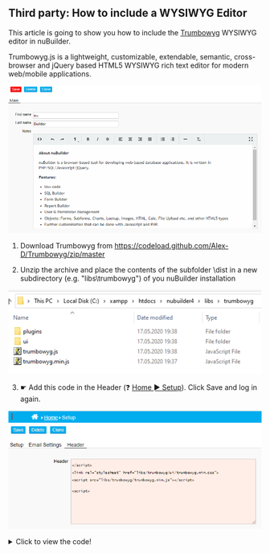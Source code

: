 ## Third party: How to include a WYSIWYG Editor

This article is going to show you how to include the [Trumbowyg](http://alex-d.github.io/Trumbowyg/) WYSIWYG editor in nuBuilder.

Trumbowyg.js is a lightweight, customizable, extendable, semantic, cross-browser and jQuery based HTML5 WYSIWYG rich text editor for modern web/mobile applications.

<p align="left">
  <img src="screenshots/trumbowyg.png">
</p>



1. Download Trumbowyg from https://codeload.github.com/Alex-D/Trumbowyg/zip/master

2. Unzip the archive and place the contents of the subfolder \dist in a new subdirectory (e.g. "libs\trumbowyg") of you nuBuilder installation


<p align="left">
  <img src="screenshots/unzip.png">
</p>



3. ☛  Add this code in the Header (❓ [Home ► Setup](/common/setup_header.gif)). Click Save and log in again.


<p align="left">
  <img src="screenshots/header.png">
</p>


<details>
  <summary>Click to view the code!</summary>
```javascript
</script>

<link rel="stylesheet" href="libs/trumbowyg/ui/trumbowyg.min.css">

<script src="libs/trumbowyg/trumbowyg.min.js"></script>

<script>
```
</details>

When the form is loaded, the HTML content from the textarea object is copied to the corresponding trumbowyg object. 


4. In your form, create a new object of type HTML. Any object ID can be entered.

   ☛  Add this code in the HTML field (HTML tab).
   
```htm   
<style>
li {
    display: list-item;
}
</style>

<div id="cus_notes_tr" placeholder="Placeholder here..." style="background:white"></div>
```
The DIV *cus_notes_tr* is going to be converted into a WYSIWYG editor as soon as your form loads (Step 6)

5. Create a Textarea object with (e.g.) the ID *cus_notes*. Set its access to Hidden.
   
   Also create this column in your table (Type text)
   
     
6. Add this JavaScript to your form's Custom Code field
   ❓ [How to add Custom Code](/common/form_add_custom_code_javascript.gif)

<details>
  <summary>Click to view the code!</summary>

```javascript

if (nuFormType() == 'edit') {

    // init the trumbowyg plugin
    $("div[id='cus_notes_tr']").trumbowyg({
        btns: [
            ['viewHTML']
            , ['undo', 'redo']
            , ['formatting']
            , ['strong', 'em', 'del']
            , ['justifyLeft', 'justifyCenter', 'justifyRight', 'justifyFull']
            , ['unorderedList', 'orderedList']
            , ['horizontalRule']
            , ['removeformat']
            , ['fullscreen']
        ]
        , semantic: false
        , resetCss: true
        , removeformatPasted: false
    });

    $('.trumbowyg-button-pane').css('z-index', '1');

    // Get the html code of the nuBuilder object and assign it to the trumbowyg editor
    var html = $('#cus_notes').val();
    $('#cus_notes_tr').trumbowyg('html', html);
}

function nuBeforeSave() {

    // Get the html code of the trumbowyg editor and assign it to the nuBuilder object
    var html = $('#cus_notes_tr').trumbowyg('html');
    $('#cus_notes').val(html).change();
    return true;

}
```
</details>

#### Useful links:

* http://alex-d.github.io/Trumbowyg/documentation/
* https://www.jqueryscript.net/text/Lightweight-HTML5-WYSIWYG-Editor-Plugin-jQuery-Trumbowyg-js.html
